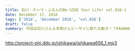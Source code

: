 ```yaml
---
title: 石川・ホンマ・ぶるんのBe-SIDE Your Life! vol.656-1
date: December 17, 2018
tags: ['2018', 'December 2018', 'vol.656']
draft: false
summary: 今回は石川さん＆本間さんビーサイに新たな動き！？KAGAWA
---
```


http://project-phi.ddo.jp/ishikawa/ishikawa656_1.mp3
